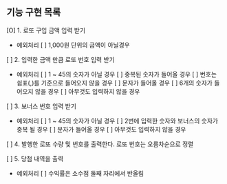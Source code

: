 ## 기능 구현 목록
[O] 1. 로또 구입 금액 입력 받기
- 예외처리
  [ ] 1,000원 단위의 금액이 아닐경우

[ ] 2. 입력한 금액 만큼 로또 번호 입력 받기
- 예외처리
  [ ] 1 ~ 45의 숫자가 아닐 경우
  [ ] 중복된 숫자가 들어올 경우
  [ ] 번호는 쉼표(,)를 기준으로 들어오지 않을 경우
  [ ] 문자가 들어올 경우
  [ ] 6개의 숫자가 들어오지 않을 경우
  [ ] 아무것도 입력하지 않을 경우

[ ] 3. 보너스 번호 입력 받기
- 예외처리
  [ ] 1 ~ 45의 숫자가 아닐 경우
  [ ] 2번에 입력한 숫자와 보너스의 숫자가 중복 될 경우
  [ ] 문자가 들어올 경우
  [ ] 아무것도 입력하지 않을 경우

[ ] 4. 발행한 로또 수량 및 번호를 출력한다. 로또 번호는 오름차순으로 정렬

[ ] 5. 당첨 내역을 출력
- 예외처리
 [ ] 수익률은 소수점 둘째 자리에서 반올림